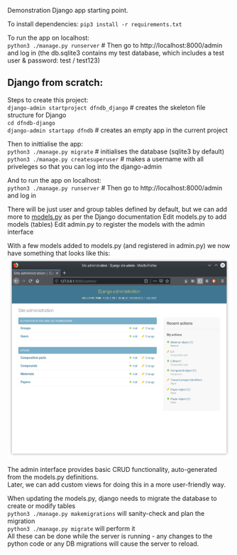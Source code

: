 Demonstration Django app starting point.

To install dependencies:
`pip3 install -r requirements.txt`

To run the app on localhost:  
`python3 ./manage.py runserver` # Then go to http://localhost:8000/admin and log in
(the db.sqlite3 contains my test database, which includes a test user & password: test / test123)


## Django from scratch:

Steps to create this project:  
`django-admin startproject dfndb_django`  # creates the skeleton file structure for Django  
`cd dfndb-django`  
`django-admin startapp dfndb` # creates an empty app in the current project

Then to inittialise the app:  
`python3 ./manage.py migrate` # initialises the database (sqlite3 by default)  
`python3 ./manage.py createsuperuser` # makes a username with all priveleges so that you can log into the django-admin  

And to run the app on localhost:  
`python3 ./manage.py runserver` # Then go to http://localhost:8000/admin and log in

There will be just user and group tables defined by default, but we can add more to [models.py](dfndb/models.py) as per the Django documentation
Edit models.py to add models (tables)
Edit admin.py to register the models with the admin interface

With a few models added to models.py (and registered in admin.py) we now have something that looks like this:
![](doc/Screenshot_20201001_112241.png)

The admin interface provides basic CRUD functionality, auto-generated from the models.py definitions.  
Later, we can add custom views for doing this in a more user-friendly way.

When updating the models.py, django needs to migrate the database to create or modify tables  
`python3 ./manage.py makemigrations` will sanity-check and plan the migration  
`python3 ./manage.py migrate` will perform it  
All these can be done while the server is running - any changes to the python code or any DB migrations will cause the server to reload.

